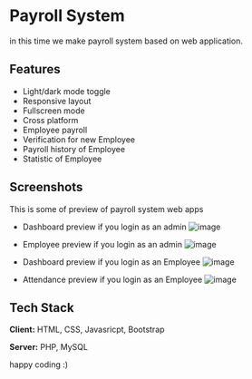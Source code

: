 # Payroll System

in this time we make payroll system based on web application.

## Features

- Light/dark mode toggle
- Responsive layout
- Fullscreen mode
- Cross platform
- Employee payroll
- Verification for new Employee
- Payroll history of Employee
- Statistic of Employee

## Screenshots

This is some of preview of payroll system web apps

- Dashboard preview if you login as an admin
  ![image](https://cdn.discordapp.com/attachments/1021420311654170667/1046404840831586335/Admin-Dashboard.png)

- Employee preview if you login as an admin
  ![image](https://cdn.discordapp.com/attachments/1021420311654170667/1046404840470872166/Admin-Employee.png)

- Dashboard preview if you login as an Employee
  ![image](https://cdn.discordapp.com/attachments/1021420311654170667/1046404840043057252/Employee-Dashboard.png)

- Attendance preview if you login as an Employee
  ![image](https://cdn.discordapp.com/attachments/1021420311654170667/1046404839640399892/Employee-Attendance.png)

## Tech Stack

**Client:** HTML, CSS, Javasricpt, Bootstrap

**Server:** PHP, MySQL

happy coding :)
